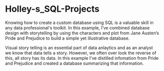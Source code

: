 # Holley-s_SQL-Projects

Knowing how to create a custom database using SQL is a valuable skill in any data professional's toolkit. In this example, I’ve combined database design with storytelling by using the characters and plot from Jane Austen’s Pride and Prejudice to build a simple yet illustrative database.

Visual story telling is an essential part of data anlaytics and as an analyst we know that data tells a story. However, we often over look the reverse of this, all story has its data. In this example I've distilled infomation from Pride and Prejudice and created a database summarizing that information. 
